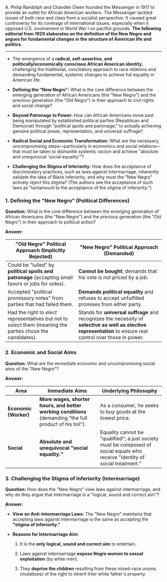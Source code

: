 A. Philip Randolph and Chandler Owen founded the Messenger in 1917 to provide an outlet for African American workers. The Messenger tackled issues of both race and class from a socialist perspective. It caused great controversy for its coverage of international issues, especially when it opposed U.S. involvement in World War I on pacifist grounds. **The following editorial from 1920 elaborates on the definition of the New Negro and argues for fundamental changes in the structure of American life and politics.**

---
- The emergence of a **radical, self-assertive, and politically/economically conscious African American identity**, challenging the traditional, conciliatory approach to race relations and demanding fundamental, systemic changes to achieve full equality in American life.

- **Defining the "New Negro":** What is the core difference between the emerging generation of African Americans (the "New Negro") and the previous generation (the "Old Negro") in their approach to civil rights and social change?
- **Beyond Patronage to Power:** How can African Americans move past being manipulated by established political parties (Republican and Democrat) through "political spoils and patronage," to actually achieving genuine political power, representation, and universal suffrage?
- **Radical Social and Economic Transformation:** What are the necessary, uncompromising steps—particularly in economics and social relations—that must be taken to dismantle systemic racism and achieve "absolute and unequivocal 'social equality'"?
- **Challenging the Stigma of Inferiority:** How does the acceptance of discriminatory practices, such as laws against intermarriage, inherently validate the idea of Black inferiority, and why must the "New Negro" actively reject this stigma? (The authors see the acceptance of such laws as "tantamount to the acceptance of the stigma of inferiority.")
### 1. Defining the "New Negro" (Political Differences)

**Question:** What is the core difference between the emerging generation of African Americans (the "New Negro") and the previous generation (the "Old Negro") in their approach to political action?

**Answer:**

|"Old Negro" Political Approach (Implicitly Rejected)|"New Negro" Political Approach (Demanded)|
|---|---|
|Could be "lulled" by **political spoils and patronage** (accepting small favors or jobs for votes).|**Cannot be bought**; demands that his vote is not priced by a job.|
|Accepted "political promissory notes" from parties that had failed them.|**Demands political equality** and refuses to accept unfulfilled promises from either party.|
|Had the right to _elect_ representatives but not to _select_ them (meaning the parties chose the candidates).|Stands for **universal suffrage** and recognizes the necessity of **selective as well as elective representation** to ensure real control over those in power.|

### 2. Economic and Social Aims

**Question:** What are the immediate economic and uncompromising social aims of the "New Negro"?

**Answer:**

|Area|Immediate Aims|Underlying Philosophy|
|---|---|---|
|**Economic (Worker)**|**More wages, shorter hours, and better working conditions** (demanding "the full product of his toil").|As a consumer, he seeks to buy goods at the lowest price.|
|**Social**|**Absolute and unequivocal "social equality."**|Equality cannot be "qualified"; a just society must be composed of social equals who receive "identity of social treatment."|

### 3. Challenging the Stigma of Inferiority (Intermarriage)

**Question:** How does the "New Negro" view laws against intermarriage, and why do they argue that intermarriage is a "logical, sound and correct aim"?

**Answer:**

- **View on Anti-Intermarriage Laws:** The "New Negro" maintains that accepting laws against intermarriage is the same as accepting the **"stigma of inferiority."**
    
- **Reasons for Intermarriage Aim:**
    
    1. It is the **only logical, sound and correct aim** to entertain.
        
    2. Laws against intermarriage **expose Negro women to sexual exploitation** (by white men).
        
    3. They **deprive the children** resulting from these mixed-race unions (mulattoes) of the right to inherit their white father's property.